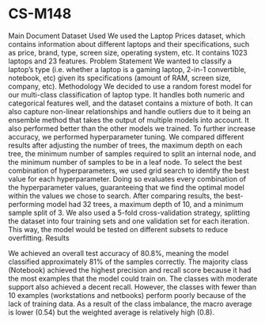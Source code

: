 # CS-M148
Main Document
Dataset Used 
We used the Laptop Prices dataset, which contains information about different laptops and their specifications, such as price, brand, type, screen size, operating system, etc. It contains 1023 laptops and 23 features. 
Problem Statement 
We wanted to classify a laptop’s type (i.e. whether a laptop is a gaming laptop, 2-in-1 convertible, notebook, etc) given its specifications (amount of RAM, screen size, company, etc). 
Methodology 
We decided to use a random forest model for our multi-class classification of laptop type. It handles both numeric and categorical features well, and the dataset contains a mixture of both. It can also capture non-linear relationships and handle outliers due to it being an ensemble method that takes the output of multiple models into account. It also performed better than the other models we trained. 
To further increase accuracy, we performed hyperparameter tuning. We compared different results after adjusting the number of trees, the maximum depth on each tree, the minimum number of samples required to split an internal node, and the minimum number of samples to be in a leaf node. To select the best combination of hyperparameters, we used grid search to identify the best value for each hyperparameter. Doing so evaluates every combination of the hyperparameter values, guaranteeing that we find the optimal model within the values we chose to search. After comparing results, the best-performing model had 32 trees, a maximum depth of 10, and a minimum sample split of 3. We also used a 5-fold cross-validation strategy, splitting the dataset into four training sets and one validation set for each iteration. This way, the model would be tested on different subsets to reduce overfitting. 
Results 

We achieved an overall test accuracy of 80.8%, meaning the model classified approximately 81% of the samples correctly. The majority class (Notebook) achieved the highest precision and recall score because it had the most examples that the model could train on. The classes with moderate support also achieved a decent recall. However, the classes with fewer than 10 examples (workstations and netbooks) perform poorly because of the lack of training data. As a result of the class imbalance, the macro average is lower (0.54) but the weighted average is relatively high (0.8). 
